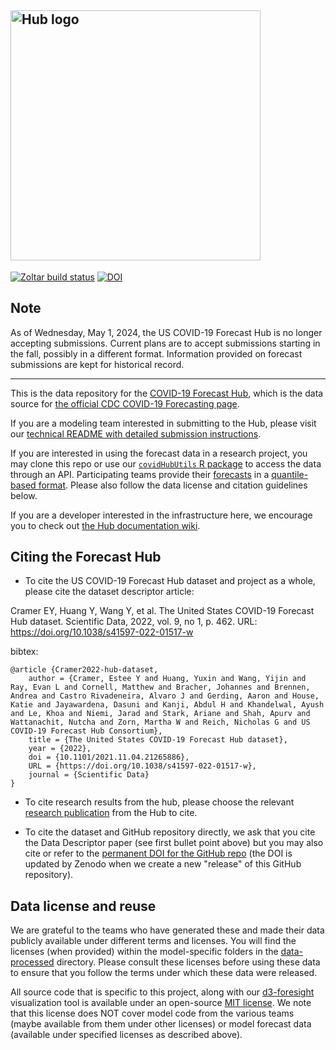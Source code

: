 ## <img src="https://covid19forecasthub.org/images/forecast-hub-logo_DARKBLUE.png" alt="Hub logo" width="400"/>

[![Zoltar build status](https://github.com/reichlab/covid19-forecast-hub/actions/workflows/upload_to_zoltar.yml/badge.svg)](https://github.com/reichlab/covid19-forecast-hub/actions/workflows/upload_to_zoltar.yml) [![DOI](https://zenodo.org/badge/254453761.svg)](https://zenodo.org/badge/latestdoi/254453761)

## Note  
As of Wednesday, May 1, 2024, the US COVID-19 Forecast Hub is no longer accepting submissions. Current plans are to accept submissions starting in the fall, possibly in a different format. Information provided on forecast submissions are kept for historical record.
***

This is the data repository for the [COVID-19 Forecast Hub](https://covid19forecasthub.org/), which is the data source for [the official CDC COVID-19 Forecasting page](https://www.cdc.gov/coronavirus/2019-ncov/science/forecasting/forecasting-math-modeling.html). 

If you are a modeling team interested in submitting to the Hub, please visit our [technical README with detailed submission instructions](https://github.com/reichlab/covid19-forecast-hub/blob/master/data-processed/README.md).

If you are interested in using the forecast data in a research project, you may clone this repo or use our [`covidHubUtils` R package](https://github.com/reichlab/covidHubUtils) to access the data through an API. Participating teams provide their 
[forecasts](https://github.com/reichlab/covid19-forecast-hub/tree/master/data-processed) 
in a [quantile-based format](https://github.com/reichlab/covid19-forecast-hub/blob/master/data-processed/README.md#Data-formatting). Please also follow the data license and citation guidelines below.

If you are a developer interested in the infrastructure here, we encourage you to check out [the Hub documentation wiki](https://github.com/reichlab/covid19-forecast-hub/wiki).

## Citing the Forecast Hub

- To cite the US COVID-19 Forecast Hub dataset and project as a whole, please cite the dataset descriptor article:

Cramer EY, Huang Y, Wang Y, et al. The United States COVID-19 Forecast Hub dataset. Scientific Data, 2022, vol. 9, no 1, p. 462. URL: https://doi.org/10.1038/s41597-022-01517-w  
 
bibtex:
```
@article {Cramer2022-hub-dataset,
	author = {Cramer, Estee Y and Huang, Yuxin and Wang, Yijin and Ray, Evan L and Cornell, Matthew and Bracher, Johannes and Brennen, Andrea and Castro Rivadeneira, Alvaro J and Gerding, Aaron and House, Katie and Jayawardena, Dasuni and Kanji, Abdul H and Khandelwal, Ayush and Le, Khoa and Niemi, Jarad and Stark, Ariane and Shah, Apurv and Wattanachit, Nutcha and Zorn, Martha W and Reich, Nicholas G and US COVID-19 Forecast Hub Consortium},
	title = {The United States COVID-19 Forecast Hub dataset},
	year = {2022},
	doi = {10.1101/2021.11.04.21265886},
	URL = {https://doi.org/10.1038/s41597-022-01517-w},
	journal = {Scientific Data}
}
```

- To cite research results from the hub, please choose the relevant [research publication](https://covid19forecasthub.org/doc/research/) from the Hub to cite.

- To cite the dataset and GitHub repository directly, we ask that you cite the Data Descriptor paper (see first bullet point above) but you may also cite or refer to the [permanent DOI for the GitHub repo](https://zenodo.org/badge/latestdoi/254453761) (the DOI is updated by Zenodo when we create a new "release" of this GitHub repository).

## Data license and reuse
We are grateful to the teams who have generated these and made their data publicly available under different terms and licenses. You will find the licenses (when provided) within the model-specific folders in the [data-processed](./data-processed/) directory. Please consult these licenses before using these data to ensure that you follow the terms under which these data were released.

All source code that is specific to this project, along with our [d3-foresight](http://reichlab.io/d3-foresight/) visualization tool is available under an open-source [MIT license](./LICENSE). We note that this license does NOT cover model code from the various teams (maybe available from them under other licenses) or model forecast data (available under specified licenses as described above). 
